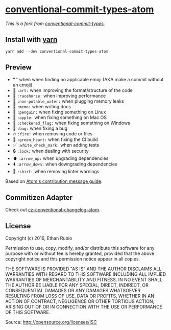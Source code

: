 # [conventional-commit-types-atom](https://www.npmjs.com/package/conventional-commit-types-atom)

*This is a fork from [conventional-commit-types](https://github.com/commitizen/conventional-commit-types).*

## Install with [yarn](https://github.com/yarnpkg/yarn)

```js
yarn add --dev conventional-commit-types-atom
```

## Preview

* **""** when when finding no applicable emoji (AKA make a commit without an emoji)
* :art: `:art:` when improving the format/structure of the code
* :racehorse: `:racehorse:` when improving performance
* :non-potable_water: `:non-potable_water:` when plugging memory leaks
* :memo: `:memo:` when writing docs
* :penguin: `:penguin:` when fixing something on Linux
* :apple: `:apple:` when fixing something on Mac OS
* :checkered_flag: `:checkered_flag:` when fixing something on Windows
* :bug: `:bug:` when fixing a bug
* :fire: `:fire:` when removing code or files
* :green_heart: `:green_heart:` when fixing the CI build
* :white_check_mark: `:white_check_mark:` when adding tests
* :lock: `:lock:` when dealing with security
* :arrow_up: `:arrow_up:` when upgrading dependencies
* :arrow_down: `:arrow_down:` when downgrading dependencies
* :shirt: `:shirt:` when removing linter warnings

Based on [Atom's contribution message guide](https://github.com/atom/atom/blob/master/CONTRIBUTING.md#git-commit-messages).

## Commitizen Adapter

Check out [cz-conventional-changelog-atom](https://github.com/ethanrubio/cz-conventional-changelog-atom).

## License

Copyright (c) 2016, Ethan Rubio

Permission to use, copy, modify, and/or distribute this software for any purpose with or without fee is hereby granted, provided that the above copyright notice and this permission notice appear in all copies.

THE SOFTWARE IS PROVIDED "AS IS" AND THE AUTHOR DISCLAIMS ALL WARRANTIES WITH REGARD TO THIS SOFTWARE INCLUDING ALL IMPLIED WARRANTIES OF MERCHANTABILITY AND FITNESS. IN NO EVENT SHALL THE AUTHOR BE LIABLE FOR ANY SPECIAL, DIRECT, INDIRECT, OR CONSEQUENTIAL DAMAGES OR ANY DAMAGES WHATSOEVER RESULTING FROM LOSS OF USE, DATA OR PROFITS, WHETHER IN AN ACTION OF CONTRACT, NEGLIGENCE OR OTHER TORTIOUS ACTION, ARISING OUT OF OR IN CONNECTION WITH THE USE OR PERFORMANCE OF THIS SOFTWARE.

Source: http://opensource.org/licenses/ISC